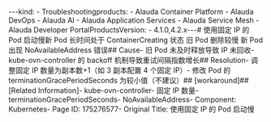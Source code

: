 ---kind:   - Troubleshootingproducts:    - Alauda Container Platform   - Alauda DevOps   - Alauda AI   - Alauda Application Services   - Alauda Service Mesh   - Alauda Developer PortalProductsVersion:   - 4.1.0,4.2.x---<!-- A type of document that involves encountering a fault, diag...it, performing root cause analysis, and providing solutions. --># 使用固定 IP 的 Pod 启动慢新 Pod 长时间处于 ContainerCreating 状态 旧 Pod 删除较慢 新 Pod 出现 NoAvailableAddress 错误## Cause- 旧 Pod 未及时释放导致 IP 未回收- kube-ovn-controller 的 backoff 机制导致重试间隔指数增长## Resolution- 调整固定 IP 数量为副本数+1（如 3 副本配置 4 个固定 IP）- 修改 Pod 的 terminationGracePeriodSeconds 为较小值（不建议）## [workaround]## [Related Information]- kube-ovn-controller- 固定 IP 数量- terminationGracePeriodSeconds- NoAvailableAddress- Component: Kubernetes- Page ID: 175276577- Original Title: 使用固定 IP 的 Pod 启动慢
